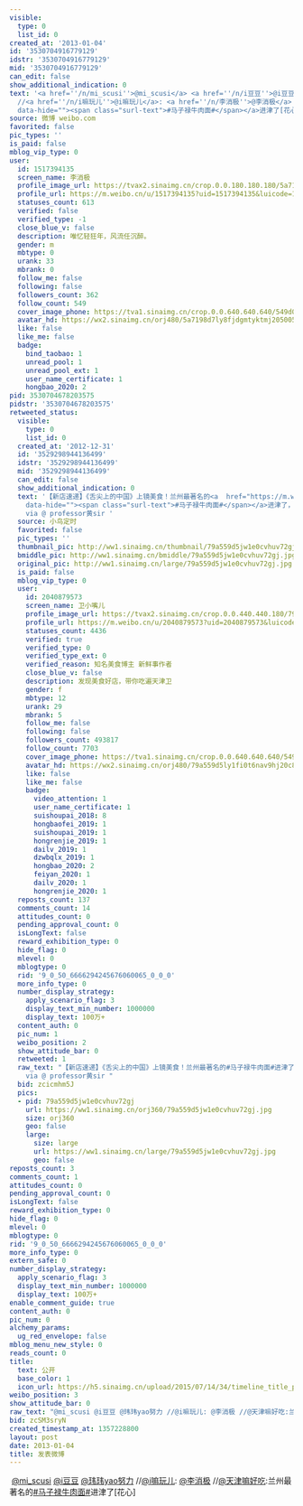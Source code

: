 ```yaml
---
visible:
  type: 0
  list_id: 0
created_at: '2013-01-04'
id: '3530704916779129'
idstr: '3530704916779129'
mid: '3530704916779129'
can_edit: false
show_additional_indication: 0
text: '<a href=''/n/mi_scusi''>@mi_scusi</a> <a href=''/n/i豆豆''>@i豆豆</a> <a href=''/n/玮玮yao努力''>@玮玮yao努力</a>
  //<a href=''/n/i嘛玩儿''>@i嘛玩儿</a>: <a href=''/n/李消极''>@李消极</a> //<a href=''/n/天津嘛好吃''>@天津嘛好吃</a>:兰州最著名的<a  href="https://m.weibo.cn/search?containerid=231522type%3D1%26t%3D10%26q%3D%23%E9%A9%AC%E5%AD%90%E7%A6%84%E7%89%9B%E8%82%89%E9%9D%A2%23&luicode=10000011&lfid=2304131517394135_-_WEIBO_SECOND_PROFILE_WEIBO"
  data-hide=""><span class="surl-text">#马子禄牛肉面#</span></a>进津了[花心]'
source: 微博 weibo.com
favorited: false
pic_types: ''
is_paid: false
mblog_vip_type: 0
user:
  id: 1517394135
  screen_name: 李消极
  profile_image_url: https://tvax2.sinaimg.cn/crop.0.0.180.180.180/5a7198d7ly8fjdgmtyktmj20500500so.jpg?KID=imgbed,tva&Expires=1606399748&ssig=Ub%2BDQCuS4k
  profile_url: https://m.weibo.cn/u/1517394135?uid=1517394135&luicode=10000011&lfid=2304131517394135_-_WEIBO_SECOND_PROFILE_WEIBO
  statuses_count: 613
  verified: false
  verified_type: -1
  close_blue_v: false
  description: 唯忆轻狂年，风流任沉醉。
  gender: m
  mbtype: 0
  urank: 33
  mbrank: 0
  follow_me: false
  following: false
  followers_count: 362
  follow_count: 549
  cover_image_phone: https://tva1.sinaimg.cn/crop.0.0.640.640.640/549d0121tw1egm1kjly3jj20hs0hsq4f.jpg
  avatar_hd: https://wx2.sinaimg.cn/orj480/5a7198d7ly8fjdgmtyktmj20500500so.jpg
  like: false
  like_me: false
  badge:
    bind_taobao: 1
    unread_pool: 1
    unread_pool_ext: 1
    user_name_certificate: 1
    hongbao_2020: 2
pid: 3530704678203575
pidstr: '3530704678203575'
retweeted_status:
  visible:
    type: 0
    list_id: 0
  created_at: '2012-12-31'
  id: '3529298944136499'
  idstr: '3529298944136499'
  mid: '3529298944136499'
  can_edit: false
  show_additional_indication: 0
  text: '【新店速递】《舌尖上的中国》上镜美食！兰州最著名的<a  href="https://m.weibo.cn/search?containerid=231522type%3D1%26t%3D10%26q%3D%23%E9%A9%AC%E5%AD%90%E7%A6%84%E7%89%9B%E8%82%89%E9%9D%A2%23&luicode=10000011&lfid=2304131517394135_-_WEIBO_SECOND_PROFILE_WEIBO"
    data-hide=""><span class="surl-text">#马子禄牛肉面#</span></a>进津了，气象台路天津建筑设计院旁边，汤、面就是我在兰州去过总店那个味，10元绝对物超所值！
    via @ professor黄sir '
  source: 小鸟定时
  favorited: false
  pic_types: ''
  thumbnail_pic: http://ww1.sinaimg.cn/thumbnail/79a559d5jw1e0cvhuv72gj.jpg
  bmiddle_pic: http://ww1.sinaimg.cn/bmiddle/79a559d5jw1e0cvhuv72gj.jpg
  original_pic: http://ww1.sinaimg.cn/large/79a559d5jw1e0cvhuv72gj.jpg
  is_paid: false
  mblog_vip_type: 0
  user:
    id: 2040879573
    screen_name: 卫小嘴儿
    profile_image_url: https://tvax2.sinaimg.cn/crop.0.0.440.440.180/79a559d5ly1fi0t6nav9hj20c80c83zv.jpg?KID=imgbed,tva&Expires=1606399748&ssig=PjKyq6Bjt1
    profile_url: https://m.weibo.cn/u/2040879573?uid=2040879573&luicode=10000011&lfid=2304131517394135_-_WEIBO_SECOND_PROFILE_WEIBO
    statuses_count: 4436
    verified: true
    verified_type: 0
    verified_type_ext: 0
    verified_reason: 知名美食博主 新鲜事作者
    close_blue_v: false
    description: 发现美食好店，带你吃遍天津卫
    gender: f
    mbtype: 12
    urank: 29
    mbrank: 5
    follow_me: false
    following: false
    followers_count: 493817
    follow_count: 7703
    cover_image_phone: https://tva1.sinaimg.cn/crop.0.0.640.640.640/549d0121tw1egm1kjly3jj20hs0hsq4f.jpg
    avatar_hd: https://wx2.sinaimg.cn/orj480/79a559d5ly1fi0t6nav9hj20c80c83zv.jpg
    like: false
    like_me: false
    badge:
      video_attention: 1
      user_name_certificate: 1
      suishoupai_2018: 8
      hongbaofei_2019: 1
      suishoupai_2019: 1
      hongrenjie_2019: 1
      dailv_2019: 1
      dzwbqlx_2019: 1
      hongbao_2020: 2
      feiyan_2020: 1
      dailv_2020: 1
      hongrenjie_2020: 1
  reposts_count: 137
  comments_count: 14
  attitudes_count: 0
  pending_approval_count: 0
  isLongText: false
  reward_exhibition_type: 0
  hide_flag: 0
  mlevel: 0
  mblogtype: 0
  rid: '9_0_50_6666294245676060065_0_0_0'
  more_info_type: 0
  number_display_strategy:
    apply_scenario_flag: 3
    display_text_min_number: 1000000
    display_text: 100万+
  content_auth: 0
  pic_num: 1
  weibo_position: 2
  show_attitude_bar: 0
  retweeted: 1
  raw_text: "【新店速递】《舌尖上的中国》上镜美食！兰州最著名的#马子禄牛肉面#进津了，气象台路天津建筑设计院旁边，汤、面就是我在兰州去过总店那个味，10元绝对物超所值！
    via @ professor黄sir ​​​"
  bid: zcicmhm5J
  pics:
  - pid: 79a559d5jw1e0cvhuv72gj
    url: https://ww1.sinaimg.cn/orj360/79a559d5jw1e0cvhuv72gj.jpg
    size: orj360
    geo: false
    large:
      size: large
      url: https://ww1.sinaimg.cn/large/79a559d5jw1e0cvhuv72gj.jpg
      geo: false
reposts_count: 3
comments_count: 1
attitudes_count: 0
pending_approval_count: 0
isLongText: false
reward_exhibition_type: 0
hide_flag: 0
mlevel: 0
mblogtype: 0
rid: '9_0_50_6666294245676060065_0_0_0'
more_info_type: 0
extern_safe: 0
number_display_strategy:
  apply_scenario_flag: 3
  display_text_min_number: 1000000
  display_text: 100万+
enable_comment_guide: true
content_auth: 0
pic_num: 0
alchemy_params:
  ug_red_envelope: false
mblog_menu_new_style: 0
reads_count: 0
title:
  text: 公开
  base_color: 1
  icon_url: https://h5.sinaimg.cn/upload/2015/07/14/34/timeline_title_public_default.png
weibo_position: 3
show_attitude_bar: 0
raw_text: "@mi_scusi @i豆豆 @玮玮yao努力 //@i嘛玩儿: @李消极 //@天津嘛好吃:兰州最著名的#马子禄牛肉面#进津了[花心]"
bid: zcSM3sryN
created_timestamp_at: 1357228800
layout: post
date: 2013-01-04
title: 发表微博
---
```


![]()
<a href='/n/mi_scusi'>@mi_scusi</a> <a href='/n/i豆豆'>@i豆豆</a> <a href='/n/玮玮yao努力'>@玮玮yao努力</a> //<a href='/n/i嘛玩儿'>@i嘛玩儿</a>: <a href='/n/李消极'>@李消极</a> //<a href='/n/天津嘛好吃'>@天津嘛好吃</a>:兰州最著名的<a  href="https://m.weibo.cn/search?containerid=231522type%3D1%26t%3D10%26q%3D%23%E9%A9%AC%E5%AD%90%E7%A6%84%E7%89%9B%E8%82%89%E9%9D%A2%23&luicode=10000011&lfid=2304131517394135_-_WEIBO_SECOND_PROFILE_WEIBO" data-hide=""><span class="surl-text">#马子禄牛肉面#</span></a>进津了[花心]
